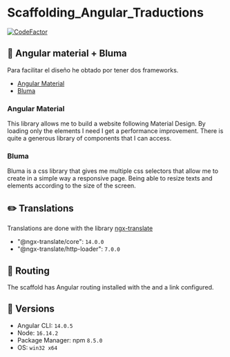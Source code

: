 # Scaffolding_Angular_Traductions
[![CodeFactor](https://www.codefactor.io/repository/github/nexus122/scaffolding_angular_traductions/badge)](https://www.codefactor.io/repository/github/nexus122/scaffolding_angular_traductions)

## ‍🎨 Angular material + Bluma
Para facilitar el diseño he obtado por tener dos frameworks.
- [Angular Material](https://material.angular.io/)
- [Bluma](https://bulma.io/)

### Angular Material
This library allows me to build a website following Material Design.
By loading only the elements I need I get a performance improvement.
There is quite a generous library of components that I can access.

### Bluma
Bluma is a css library that gives me multiple css selectors that allow me to create in a simple way a responsive page.
Being able to resize texts and elements according to the size of the screen.

## ✏️ Translations
Translations are done with the library [ngx-translate](https://github.com/ngx-translate/core)

- "@ngx-translate/core": ``14.0.0``
- "@ngx-translate/http-loader": ``7.0.0``

## 🔗 Routing
The scaffold has Angular routing installed with the <router-outlet> and a link configured.

## 📜 Versions
- Angular CLI: ``14.0.5``
- Node: ``16.14.2``
- Package Manager: npm ``8.5.0`` 
- OS: ``win32 x64``
